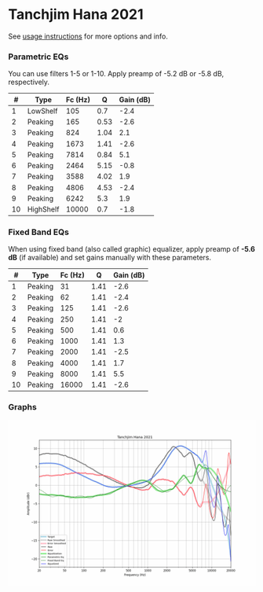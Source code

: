 # Tanchjim Hana 2021
See [usage instructions](https://github.com/jaakkopasanen/AutoEq#usage) for more options and info.

### Parametric EQs
You can use filters 1-5 or 1-10. Apply preamp of -5.2 dB or -5.8 dB, respectively.

|   # | Type      |   Fc (Hz) |    Q |   Gain (dB) |
|-----|-----------|-----------|------|-------------|
|   1 | LowShelf  |       105 | 0.7  |        -2.4 |
|   2 | Peaking   |       165 | 0.53 |        -2.6 |
|   3 | Peaking   |       824 | 1.04 |         2.1 |
|   4 | Peaking   |      1673 | 1.41 |        -2.6 |
|   5 | Peaking   |      7814 | 0.84 |         5.1 |
|   6 | Peaking   |      2464 | 5.15 |        -0.8 |
|   7 | Peaking   |      3588 | 4.02 |         1.9 |
|   8 | Peaking   |      4806 | 4.53 |        -2.4 |
|   9 | Peaking   |      6242 | 5.3  |         1.9 |
|  10 | HighShelf |     10000 | 0.7  |        -1.8 |

### Fixed Band EQs
When using fixed band (also called graphic) equalizer, apply preamp of **-5.6 dB** (if available) and set gains manually with these parameters.

|   # | Type    |   Fc (Hz) |    Q |   Gain (dB) |
|-----|---------|-----------|------|-------------|
|   1 | Peaking |        31 | 1.41 |        -2.6 |
|   2 | Peaking |        62 | 1.41 |        -2.4 |
|   3 | Peaking |       125 | 1.41 |        -2.6 |
|   4 | Peaking |       250 | 1.41 |        -2   |
|   5 | Peaking |       500 | 1.41 |         0.6 |
|   6 | Peaking |      1000 | 1.41 |         1.3 |
|   7 | Peaking |      2000 | 1.41 |        -2.5 |
|   8 | Peaking |      4000 | 1.41 |         1.7 |
|   9 | Peaking |      8000 | 1.41 |         5.5 |
|  10 | Peaking |     16000 | 1.41 |        -2.6 |

### Graphs
![](./Tanchjim%20Hana%202021.png)
